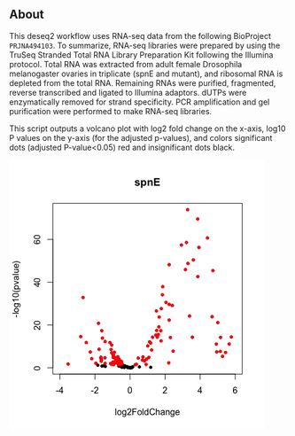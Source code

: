 ## About

This deseq2 workflow uses RNA-seq data from the following BioProject `PRJNA494103`. To summarize, RNA-seq libraries were prepared by using the TruSeq Stranded Total RNA Library Preparation Kit following the Illumina protocol. Total RNA was extracted from adult female Drosophila melanogaster ovaries in triplicate (spnE and mutant), and ribosomal RNA is depleted from the total RNA. Remaining RNAs were purified, fragmented, reverse transcribed and ligated to Illumina adaptors. dUTPs were enzymatically removed for strand specificity. PCR amplification and gel purification were performed to make RNA-seq libraries.


This script outputs a volcano plot with log2 fold change on the x-axis, log10 P values on the y-axis (for the adjusted p-values), and colors significant dots (adjusted P-value<0.05) red and insignificant dots black.


![image](https://github.com/Genevieve-Baddoo/deseq2_rnaseq_workflow/blob/main/deseq2_workflow_output.png)

















